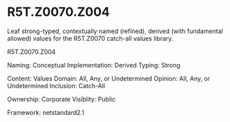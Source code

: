 # R5T.Z0070.Z004
Leaf strong-typed, contextually named (refined), derived (with fundamental allowed) values for the R5T.Z0070 catch-all values library.

R5T.Z0070.Z004

Naming: Conceptual
Implementation: Derived
Typing: Strong

Content: Values
Domain: All, Any, or Undetermined
Opinion: All, Any, or Undetermined
Inclusion: Catch-All

Ownership: Corporate
Visiblity: Public

Framework: netstandard2.1